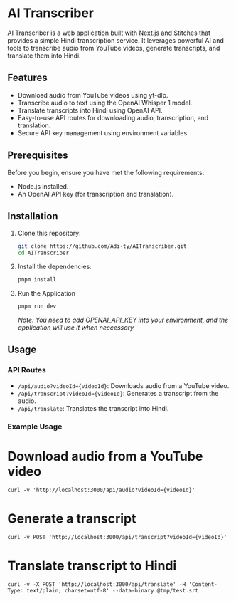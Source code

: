 # AI Transcriber

AI Transcriber is a web application built with Next.js and Stitches that provides a simple Hindi transcription service. It leverages powerful AI and tools to transcribe audio from YouTube videos, generate transcripts, and translate them into Hindi.

## Features

-   Download audio from YouTube videos using yt-dlp.
-   Transcribe audio to text using the OpenAI Whisper 1 model.
-   Translate transcripts into Hindi using OpenAI API.
-   Easy-to-use API routes for downloading audio, transcription, and translation.
-   Secure API key management using environment variables.

## Prerequisites

Before you begin, ensure you have met the following requirements:

-   Node.js installed.
-   An OpenAI API key (for transcription and translation).

## Installation

1. Clone this repository:

    ```bash
    git clone https://github.com/Adi-ty/AITranscriber.git
    cd AITranscriber
    ```

2. Install the dependencies:

    ```bash
    pnpm install
    ```

3. Run the Application

    ```bash
    pnpm run dev
    ```

    _Note: You need to add OPENAI_API_KEY into your environment, and the application will use it when neccessary._

## Usage

### API Routes

-   `/api/audio?videoId={videoId}`: Downloads audio from a YouTube video.
-   `/api/transcript?videoId={videoId}`: Generates a transcript from the audio.
-   `/api/translate`: Translates the transcript into Hindi.

### Example Usage

# Download audio from a YouTube video

`curl -v 'http://localhost:3000/api/audio?videoId={videoId}'`

# Generate a transcript

`curl -v POST 'http://localhost:3000/api/transcript?videoId={videoId}'`

# Translate transcript to Hindi

`curl -v -X POST 'http://localhost:3000/api/translate' -H 'Content-Type: text/plain; charset=utf-8' --data-binary @tmp/test.srt`
